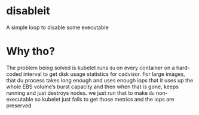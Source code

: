 # disableit
A simple loop to disable some executable

# Why tho?
The problem being solved is kubelet runs `du` on every container on a hard-coded interval to get disk usage statistics for cadvisor. For large images, that du process takes long enough and uses enough iops that it uses up the whole EBS volume’s burst capacity and then when that is gone, keeps running and just destroys nodes. we just run that to make `du` non-executable so kubelet just fails to get those metrics and the iops are preserved
